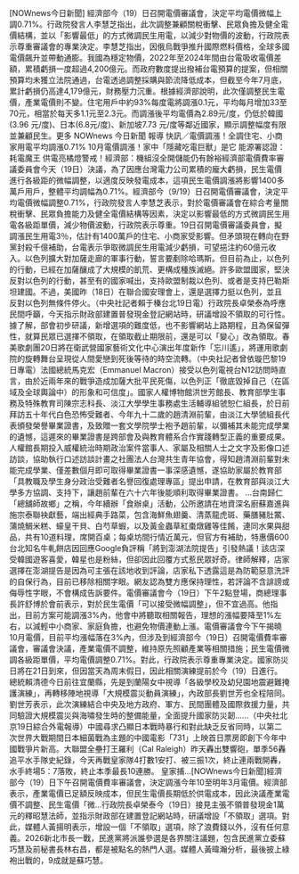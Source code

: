 [NOWnews今日新聞] 經濟部今（19）日召開電價審議會，決定平均電價微幅上調0.71%。行政院發言人李慧芝指出，此次調整兼顧關稅衝擊、民眾負擔及健全電價結構，並以「影響最低」的方式微調民生用電，以減少對物價的波動，行政院表示尊重審議會的專業決定。李慧芝指出，因俄烏戰爭推升國際燃料價格，全球多國電價飆升並帶動通膨。我國為穩定物價，2022年至2024年間由台電吸收電價差額，累積虧損一度超過4,200億元。而政府數度提出撥補台電預算的提案，但相關預算均未獲立法院通過，台電透過調整採購與節流降低成本，但截至今年7月底，累計虧損仍高達4,179億元，財務壓力沉重。根據經濟部說明，此次僅調整民生電價，產業電價則不變。住宅用戶中約93%每度電將調漲0.1元，平均每月增加33至70元，相當於每天多1.1元至2.3元。而調漲後平均電價為2.89元/度，仍低於韓國(3.96 元/度)、日本(6.8元/度)、新加坡7.73 元/度等鄰近國家，顯示調整幅度有限並兼顧民生。更多 NOWnews 今日新聞 報導 快訊／電價調漲！全調住宅、小商家用電平均調漲0.71%  10月電價調漲！家中「隱藏吃電巨獸」是它 能源署認證：耗電魔王 供電亮橘燈警戒！經濟部：機組沒全開儲能仍有餘裕經濟部電價費率審議委員會今天（19日）決議，為了因應台灣電力公司累積的龐大虧損，民生電價進行各級距的微幅調整，以適度反映發電成本，這項民生電價調漲將影響1400多萬戶用戶，整體平均調幅為0.71%。經濟部今（9/19）日召開電價審議會，決定平均電價微幅調整0.71%，行政院發言人李慧芝表示，對於電價審議會在綜合考量關稅衝擊、民眾負擔能力及健全電價結構等因素，決定以影響最低的方式微調民生用電各級距單價，減少物價波動，行政院表示尊重。19日召開電價審議委員會，擬調漲民生用電3％，估計有1400萬戶的住宅、小商家受影響。但矛頭現在轉向在野黨封殺千億補助，台電表示爭取微調民生用電減少虧損，可望挹注約60億元收入。以色列擴大對加薩走廊的軍事行動，誓言要剷除哈瑪斯。但目前為止，以色列的行動，已經在加薩釀成了大規模的飢荒、更構成種族滅絕。許多歐盟國家，堅決反對以色列的行動，甚至有的國家喊出，支持歐盟制裁以色列、或者是支持巴勒斯坦建國。不過，美國昨（18日）在聯合國安理會上，還是選擇力挺以色列，並且反對以色列無條件停火。（中央社記者賴于榛台北19日電）行政院長卓榮泰為呼應民間呼籲，今天指示財政部建置普發現金登記網站時，研議增設不領取的可行性。據了解，部會初步研議，新增選項的難度低，也不影響網站上路期程，且為保留彈性，就算民眾已選擇不領取，在領取截止期限前，還是可以「變心」改為領取。春美歌劇團20日將在衛武營國家藝術文化中心演出年度新作「忘川遙」，將運用歌劇院的旋轉舞台呈現從人間愛戀到死後等待的時空流轉。（中央社記者曾依璇巴黎19日專電）法國總統馬克宏（Emmanuel Macron）接受以色列電視台N12訪問時直言，由於近兩年來的戰爭造成加薩大批平民死傷，以色列正「徹底毀掉自己（在區域及全球輿論中）的形象和可信度」。國家人權博物館洪世芳館長、教育部學生事務及特殊教育司陳宗志科長、淡江大學學生事務處生活輔導組虢恕仁組長，於日前拜訪五十年代白色恐怖受難者、今年九十二歲的趙清淵前輩，由淡江大學虢組長代表頒發榮譽畢業證書，及致贈一套文學院學士袍予趙前輩，以彌補其未能完成學業的遺憾，這遲來的畢業證書是跨部會及與教育體系合作實踐轉型正義的重要成果。人權館長期投入威權統治時期政治案件當事人、家屬及相關人士之文字及影像口述訪談，協助執行口述訪談計畫之社團法人台灣共生青年協會，得知趙清淵前輩對未能完成學業、僅差數個月即可取得畢業證書一事深感遺憾，遂協助家屬於教育部「具教職及學生身分政治受難者名譽回復處理專區」提出申請，在教育部與淡江大學多方協調、支持下，讓趙前輩在六十六年後能順利取得畢業證書。 ...台南歸仁「總舖師故鄉」之稱，今年續辦「食辦桌」活動，公所邀請在地資深名廚蘇嘉進與施宗泰聯袂獻藝，端出經典手路菜，包含海鮮魚翅羹、清蒸龍虎斑、藥膳豬肚鱉、蒲燒鯛米糕、蠔皇干貝、白芍草蝦，以及黃金蟲草紅棗燉雞等佳餚，連同水果與甜品，共有10道料理，席開百桌；每桌坊間行情近萬元，但官方有補助，特惠價600台北知名牛軋餅店因回應Google負評稱「將到澎湖法院提告」引發熱議！該店深受韓國遊客喜愛，韓星也是粉絲，但卻因此回覆方式惹民眾好奇。律師解釋，店家選擇在澎湖提告是因為可主張在該地收到評論，店家私下透露這是為防範惡意洗評的自保行為，目前已移除相關字眼。網友認為雙方應保持理性，若評論不含誹謗或侮辱性字眼，不會構成告訴要件。電價審議會今（19日）下午2點登場，商總理事長許舒博於會前表示，對於民生電價「可以接受微幅調整」，但不宜過高。他指出，目前方案可能調漲3%內，他會中將聽取相關報告，理想的漲幅要降至1%左右，以減輕中小商家、家庭負擔，也避免物價連動上漲。電價審議會今下午揭曉10月電價，目前平均漲幅落在3%內，但涉及到經濟部今（19日）召開電價費率審議會，審議會決議，產業電價不調整，維持原先照顧產業等相關措施；民生電價微調各級距單價，平均電價調整0.71%。對此，行政院表示尊重專業決定。國家防災日將在21日到來，但因當天為周末假日，因此相關演練提前於今（19）日進行。總統賴清德今日前往宜蘭縣，先是到蘭陽女中視導「各級學校及幼兒園地震避難掩護演練」，再轉移陣地視導「大規模震災動員演練」，內政部長劉世芳也全程陪同。劉世芳表示，此次演練結合中央及地方政府、軍方、民間團體及國際救援力量，共同驗證大規模震災與海嘯發生時的整備能量，全面提升國家防災韌......（中央社北京19日綜合外電報導）中國尋求凸顯日本戰時暴行和對此缺乏反省同時，以第二次世界大戰期間日本細菌戰為主題的中國電影「731」上映首日票房即創下今年中國戰爭片新高。大聯盟全壘打王羅利（Cal Raleigh）昨天轟出雙響砲，單季56轟追平水手隊史紀錄，今天再戰皇家隊4打數1安打、被三振1次，終止連兩戰開轟，水手終場5：7落敗，終止本季最長10連勝。 皇家捕...[NOWnews今日新聞]經濟部今（19）日下午召開電價費率審議會，決定調漲今年10至明年3月電價。經濟部表示，產業電價已足額反映成本，但民生電價長期低於供電成本，因此決議產業電價不調整、民生電價「微...行政院長卓榮泰今（19日）接見主張不領普發現金1萬元的釋昭慧法師，並指示財政部在建置登記網站時，研議增設「不領取」選項。對此，媒體人黃揚明表示，增設一個「不領取」選項，除了浪費錢以外，沒有任何意義。2026新北市長一戰，民進黨將派誰參選是各界關注議題，包含民進黨立委蘇巧慧及前秘書長林右昌，都是被點名的熱門人選。媒體人黃暐瀚分析，最後披上綠袍出戰的，9成就是蘇巧慧。